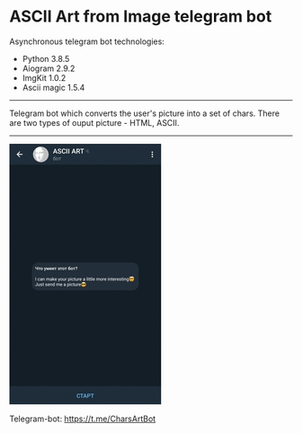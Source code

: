 ASCII Art from Image telegram bot
=================================

Asynchronous telegram bot technologies:

*   Python 3.8.5
*   Aiogram 2.9.2
*   ImgKit 1.0.2
*   Ascii magic 1.5.4

* * *
Telegram bot which converts the user's picture into a set of chars. There are two types of ouput picture - HTML, ASCII.
* * *
![](/pictures/introduce.gif)

Telegram-bot: https://t.me/CharsArtBot
